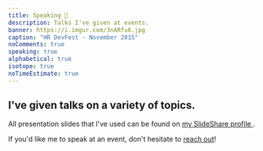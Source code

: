 ```yaml
---
title: Speaking 💬️
description: Talks I've given at events.
banner: https://i.imgur.com/3nARfu6.jpg
caption: "HR DevFest - November 2015"
noComments: true
speaking: true
alphabetical: true
isotope: true
noTimeEstimate: true
---
```


## I've given talks on a variety of topics.

All presentation slides that I've used can be found on <a href="//slideshare.net/fvcproductions" target="_blank" rel="noopener">my SlideShare profile <i class="fab fa-slideshare"></i></a>.

If you'd like me to speak at an event, don't hesitate to [reach out](/contact)!
